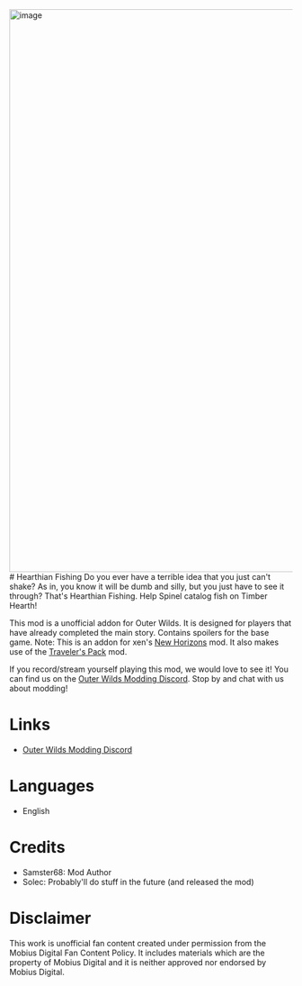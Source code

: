 <img width="3000" height="1000" alt="image" src="https://github.com/user-attachments/assets/bf9dd0a5-c52e-475f-b562-964e74f67540" />
# Hearthian Fishing
Do you ever have a terrible idea that you just can't shake? As in, you know it will be dumb and silly, but you just have to see it through? That's Hearthian Fishing. Help Spinel catalog fish on Timber Hearth!

This mod is a unofficial addon for Outer Wilds. It is designed for players that have already completed the main story. Contains spoilers for the base game. Note: This is an addon for xen's [New Horizons](https://outerwildsmods.com/mods/newhorizons/) mod. It also makes use of the [Traveler's Pack](https://outerwildsmods.com/mods/travelerspack/) mod.

If you record/stream yourself playing this mod, we would love to see it! You can find us on the [Outer Wilds Modding Discord](https://discord.gg/MvbCbBz6Q6). Stop by and chat with us about modding!

# Links
- [Outer Wilds Modding Discord](https://discord.gg/MvbCbBz6Q6)

# Languages
- English

# Credits
- Samster68: Mod Author
- Solec: Probably'll do stuff in the future (and released the mod)

# Disclaimer
This work is unofficial fan content created under permission from the Mobius Digital Fan Content Policy.
It includes materials which are the property of Mobius Digital and it is neither approved nor endorsed by Mobius Digital.
